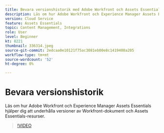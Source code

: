 ```yaml
---
title: Bevara versionshistorik med Adobe Workfront och Assets Essentials
description: Läs om hur Adobe Workfront och Experience Manager Assets Essentials hjälper dig att underhålla versioner av Workfront-dokument och Assets Essentials-resurser.
version: Cloud Service
feature: Assets Essentials
topic: Content Management, Integrations
role: User
level: Beginner
kt: 8221
thumbnail: 336314.jpeg
source-git-commit: 2edcaa0e10121f75ac3081eb00e8c1419400a205
workflow-type: tm+mt
source-wordcount: '52'
ht-degree: 0%

---
```



# Bevara versionshistorik

Läs om hur Adobe Workfront och Experience Manager Assets Essentials hjälper dig att underhålla versioner av Workfront-dokument och Assets Essentials-resurser.

>[!VIDEO](https://video.tv.adobe.com/v/336314/?quality=12&learn=on)
